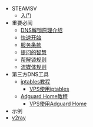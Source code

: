 <!-- _sidebar.md -->
* STEAMSV
  * [入门](README.md)
* 重要必阅
  * [DNS解锁原理介绍](principle.md)
  * [快速开始](quickstart.md)
  * [服务条款](tos.md)
  * [提问的智慧](two.md)
  * [帮解锁规则](help.md)
  * [流媒体规则](rule.md)
* 第三方DNS工具
  * [iptables教程](appdoc/iptablesdoc.md)
    * [VPS使用iptables](example/iptables.md)
  * [Adguard Home教程](/appdoc/adguardhomedoc.md)
    * [VPS使用Adguard Home](example/adguardhome.md)
* 示例
* [v2ray](v2ray.md)